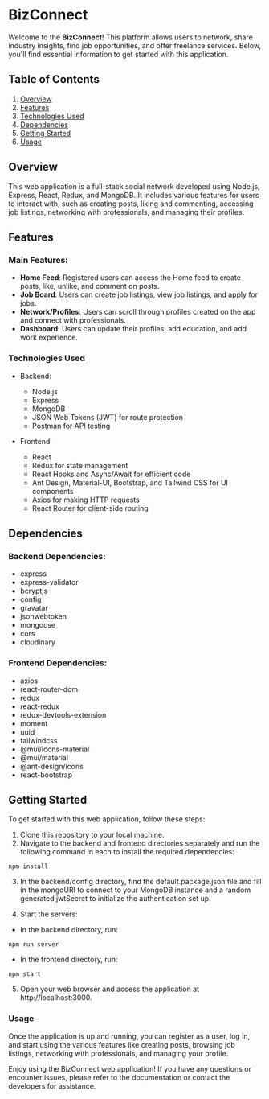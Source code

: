 # BizConnect

Welcome to the **BizConnect**! This platform allows users to network, share industry insights, find job opportunities, and offer freelance services. Below, you'll find essential information to get started with this application.

## Table of Contents

1. [Overview](#overview)
2. [Features](#features)
3. [Technologies Used](#technologies-used)
4. [Dependencies](#dependencies)
5. [Getting Started](#getting-started)
6. [Usage](#usage)

## Overview

This web application is a full-stack social network developed using Node.js, Express, React, Redux, and MongoDB. It includes various features for users to interact with, such as creating posts, liking and commenting, accessing job listings, networking with professionals, and managing their profiles.

## Features

### Main Features:

- **Home Feed**: Registered users can access the Home feed to create posts, like, unlike, and comment on posts.
- **Job Board**: Users can create job listings, view job listings, and apply for jobs.
- **Network/Profiles**: Users can scroll through profiles created on the app and connect with professionals.
- **Dashboard**: Users can update their profiles, add education, and add work experience.

### Technologies Used

- Backend:
  - Node.js
  - Express
  - MongoDB
  - JSON Web Tokens (JWT) for route protection
  - Postman for API testing

- Frontend:
  - React
  - Redux for state management
  - React Hooks and Async/Await for efficient code
  - Ant Design, Material-UI, Bootstrap, and Tailwind CSS for UI components
  - Axios for making HTTP requests
  - React Router for client-side routing

## Dependencies

### Backend Dependencies:

- express
- express-validator
- bcryptjs
- config
- gravatar
- jsonwebtoken
- mongoose
- cors
- cloudinary

### Frontend Dependencies:
- axios
- react-router-dom
- redux
- react-redux
- redux-devtools-extension
- moment
- uuid
- tailwindcss
- @mui/icons-material
- @mui/material
- @ant-design/icons
- react-bootstrap

## Getting Started

To get started with this web application, follow these steps:

1. Clone this repository to your local machine.
2. Navigate to the backend and frontend directories separately and run the following command in each to install the required dependencies:

``npm install``

3. In the backend/config directory, find the default.package.json file and fill in the mongoURI to connect to your MongoDB instance and a random generated jwtSecret to initialize the authentication set up.

4. Start the servers:

- In the backend directory, run:

``npm run server``

- In the frontend directory, run:

``npm start``

5. Open your web browser and access the application at http://localhost:3000.

### Usage
Once the application is up and running, you can register as a user, log in, and start using the various features like creating posts, browsing job listings, networking with professionals, and managing your profile.

Enjoy using the BizConnect web application! If you have any questions or encounter issues, please refer to the documentation or contact the developers for assistance.
